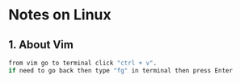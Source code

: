 # Notes on Linux
## 1. About Vim
```bash
from vim go to terminal click "ctrl + v".
if need to go back then type "fg" in terminal then press Enter
```

